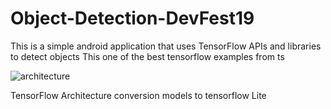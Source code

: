 # Object-Detection-DevFest19
This is a simple android application that uses TensorFlow APIs and libraries to detect objects
This one of the best tensorflow examples from ts

![architecture](https://user-images.githubusercontent.com/34624703/67760301-1e0de480-fa52-11e9-8e81-8b6645f6a573.png)

TensorFlow Architecture conversion models to tensorflow Lite

